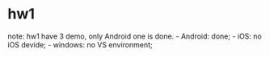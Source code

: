 # hw1

note: hw1 have 3 demo, only Android one is done.
    - Android: done;
    - iOS: no iOS devide;
    - windows: no VS environment;
